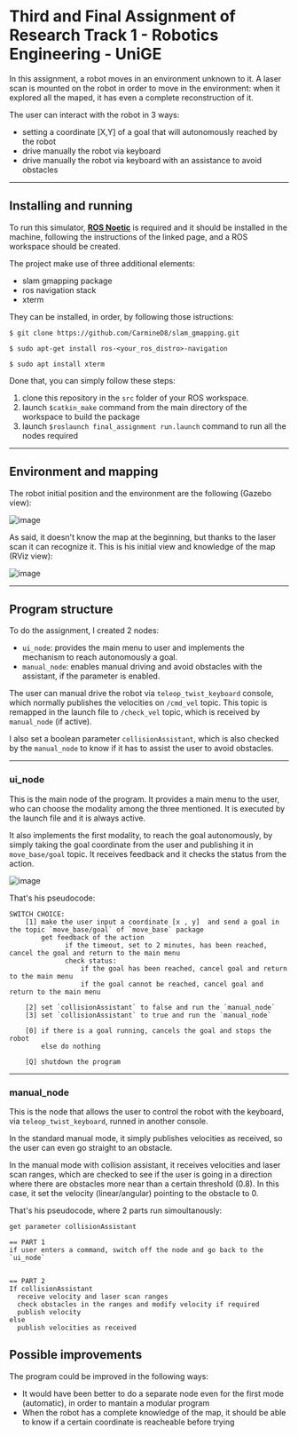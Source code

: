 
# Third and Final Assignment of Research Track 1 - Robotics Engineering - UniGE

In this assignment, a robot moves in an environment unknown to it. A laser scan is mounted on the robot in order to move in the environment: when it explored all the maped, it has even a complete reconstruction of it.

The user can interact with the robot in 3 ways:
*  setting a coordinate [X,Y] of a goal that will autonomously reached by the robot
*  drive manually the robot via keyboard
*  drive manually the robot via keyboard with an assistance to avoid obstacles


-----------------------
## Installing and running

To run this simulator, [__ROS Noetic__](http://wiki.ros.org/noetic/Installation) is required and it should be installed in the machine, following the instructions of the linked page, and a ROS workspace should be created.

The project make use of three additional elements:

* slam gmapping package
* ros navigation stack
* xterm

They can be installed, in order, by following those istructions:

```console
$ git clone https://github.com/CarmineD8/slam_gmapping.git
```

```console
$ sudo apt-get install ros-<your_ros_distro>-navigation
```

```console
$ sudo apt install xterm
```

Done that, you can simply follow these steps:
1. clone this repository in the `src` folder of your ROS workspace.
2. launch `$catkin_make` command from the main directory of the workspace to build the package
3. launch `$roslaunch final_assignment run.launch` command to run all the nodes required


-----------------------
## Environment and mapping
The robot initial position and the environment are the following (Gazebo view):

![image](https://user-images.githubusercontent.com/91679281/152662701-0632bd93-18f9-4366-ac78-e96088d28c25.png)


As said, it doesn't know the map at the beginning, but thanks to the laser scan it can recognize it.
This is his initial view and knowledge of the map (RViz view):


![image](https://user-images.githubusercontent.com/91679281/152662754-78015187-4c33-40ca-b9c6-f1aba4ad9ff0.png)



-----------------------
## Program structure

To do the assignment, I created 2 nodes:
* `ui_node`: provides the main menu to user and implements the mechanism to reach autonomously a goal.
* `manual_node`: enables manual driving and avoid obstacles with the assistant, if the parameter is enabled.

The user can manual drive the robot via `teleop_twist_keyboard` console, which normally publishes the velocities on `/cmd_vel` topic.
This topic is remapped in the launch file to `/check_vel` topic, which is received by `manual_node` (if active).

I also set a boolean parameter `collisionAssistant`, which is also checked by the `manual_node` to know if it has to assist the user to avoid obstacles.


-----------------------
### ui_node

This is the main node of the program. It provides a main menu to the user, who can choose the modality among the three mentioned. It is executed by the launch file and it is always active.

It also implements the first modality, to reach the goal autonomously, by simply taking the goal coordinate from the user and publishing it in `move_base/goal` topic.
It receives feedback and it checks the status from the action.

![image](https://user-images.githubusercontent.com/91679281/152662919-dddf3ef8-0887-48bb-aaa2-bb66e3be3e82.png)


That's his pseudocode:

```
SWITCH CHOICE: 
    [1] make the user input a coordinate [x , y]  and send a goal in the topic `move_base/goal` of `move_base` package
        get feedback of the action
              if the timeout, set to 2 minutes, has been reached, cancel the goal and return to the main menu
              check status:
                  if the goal has been reached, cancel goal and return to the main menu
                  if the goal cannot be reached, cancel goal and return to the main menu 

    [2] set `collisionAssistant` to false and run the `manual_node` 
    [3] set `collisionAssistant` to true and run the `manual_node`
    
    [0] if there is a goal running, cancels the goal and stops the robot
        else do nothing
        
    [Q] shutdown the program
```

-----------------------
### manual_node

This is the node that allows the user to control the robot with the keyboard, via `teleop_twist_keyboard`, runned in another console.

In the standard manual mode, it simply publishes velocities as received, so the user can even go straight to an obstacle.

In the manual mode with collision assistant, it receives velocities and laser scan ranges, which are checked to see if the user is going in a direction where there are obstacles more near than a certain threshold (0.8).
In this case, it set the velocity (linear/angular) pointing to the obstacle to 0.

That's his pseudocode, where 2 parts run simoultanously:

```
get parameter collisionAssistant

== PART 1
if user enters a command, switch off the node and go back to the `ui_node`


== PART 2
If collisionAssistant
  receive velocity and laser scan ranges
  check obstacles in the ranges and modify velocity if required
  publish velocity
else
  publish velocities as received

```

## Possible improvements

The program could be improved in the following ways:
* It would have been better to do a separate node even for the first mode (automatic), in order to mantain a modular program
* When the robot has a complete knowledge of the map, it should be able to know if a certain coordinate is reacheable before trying

